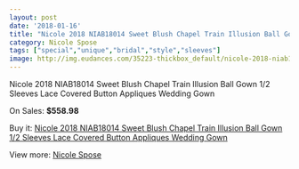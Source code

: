 ```yaml
---
layout: post
date: '2018-01-16'
title: "Nicole 2018 NIAB18014 Sweet Blush Chapel Train Illusion Ball Gown 1/2 Sleeves Lace Covered Button Appliques Wedding Gown"
category: Nicole Spose
tags: ["special","unique","bridal","style","sleeves"]
image: http://img.eudances.com/35223-thickbox_default/nicole-2018-niab18014-sweet-blush-chapel-train-illusion-ball-gown-1-2-sleeves-lace-covered-button-appliques-wedding-gown.jpg
---
```

Nicole 2018 NIAB18014 Sweet Blush Chapel Train Illusion Ball Gown 1/2 Sleeves Lace Covered Button Appliques Wedding Gown

On Sales: **$558.98**
<a href="https://www.eudances.com/en/nicole-spose/10606-nicole-2018-niab18014-sweet-blush-chapel-train-illusion-ball-gown-1-2-sleeves-lace-covered-button-appliques-wedding-gown.html"><amp-img layout="responsive" width="600" height="600" src="//img.eudances.com/35223-thickbox_default/nicole-2018-niab18014-sweet-blush-chapel-train-illusion-ball-gown-1-2-sleeves-lace-covered-button-appliques-wedding-gown.jpg" alt="Nicole 2018 NIAB18014 Sweet Blush Chapel Train Illusion Ball Gown 1/2 Sleeves Lace Covered Button Appliques Wedding Gown 0" /></a>
<a href="https://www.eudances.com/en/nicole-spose/10606-nicole-2018-niab18014-sweet-blush-chapel-train-illusion-ball-gown-1-2-sleeves-lace-covered-button-appliques-wedding-gown.html"><amp-img layout="responsive" width="600" height="600" src="//img.eudances.com/35227-thickbox_default/nicole-2018-niab18014-sweet-blush-chapel-train-illusion-ball-gown-1-2-sleeves-lace-covered-button-appliques-wedding-gown.jpg" alt="Nicole 2018 NIAB18014 Sweet Blush Chapel Train Illusion Ball Gown 1/2 Sleeves Lace Covered Button Appliques Wedding Gown 1" /></a>
<a href="https://www.eudances.com/en/nicole-spose/10606-nicole-2018-niab18014-sweet-blush-chapel-train-illusion-ball-gown-1-2-sleeves-lace-covered-button-appliques-wedding-gown.html"><amp-img layout="responsive" width="600" height="600" src="//img.eudances.com/35226-thickbox_default/nicole-2018-niab18014-sweet-blush-chapel-train-illusion-ball-gown-1-2-sleeves-lace-covered-button-appliques-wedding-gown.jpg" alt="Nicole 2018 NIAB18014 Sweet Blush Chapel Train Illusion Ball Gown 1/2 Sleeves Lace Covered Button Appliques Wedding Gown 2" /></a>
<a href="https://www.eudances.com/en/nicole-spose/10606-nicole-2018-niab18014-sweet-blush-chapel-train-illusion-ball-gown-1-2-sleeves-lace-covered-button-appliques-wedding-gown.html"><amp-img layout="responsive" width="600" height="600" src="//img.eudances.com/35225-thickbox_default/nicole-2018-niab18014-sweet-blush-chapel-train-illusion-ball-gown-1-2-sleeves-lace-covered-button-appliques-wedding-gown.jpg" alt="Nicole 2018 NIAB18014 Sweet Blush Chapel Train Illusion Ball Gown 1/2 Sleeves Lace Covered Button Appliques Wedding Gown 3" /></a>
<a href="https://www.eudances.com/en/nicole-spose/10606-nicole-2018-niab18014-sweet-blush-chapel-train-illusion-ball-gown-1-2-sleeves-lace-covered-button-appliques-wedding-gown.html"><amp-img layout="responsive" width="600" height="600" src="//img.eudances.com/35224-thickbox_default/nicole-2018-niab18014-sweet-blush-chapel-train-illusion-ball-gown-1-2-sleeves-lace-covered-button-appliques-wedding-gown.jpg" alt="Nicole 2018 NIAB18014 Sweet Blush Chapel Train Illusion Ball Gown 1/2 Sleeves Lace Covered Button Appliques Wedding Gown 4" /></a>

Buy it: [Nicole 2018 NIAB18014 Sweet Blush Chapel Train Illusion Ball Gown 1/2 Sleeves Lace Covered Button Appliques Wedding Gown](https://www.eudances.com/en/nicole-spose/10606-nicole-2018-niab18014-sweet-blush-chapel-train-illusion-ball-gown-1-2-sleeves-lace-covered-button-appliques-wedding-gown.html "Nicole 2018 NIAB18014 Sweet Blush Chapel Train Illusion Ball Gown 1/2 Sleeves Lace Covered Button Appliques Wedding Gown")

View more: [Nicole Spose](https://www.eudances.com/en/179-nicole-spose "Nicole Spose")